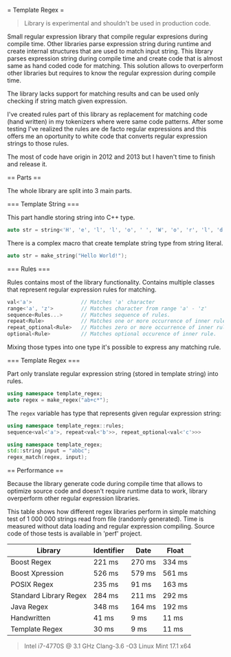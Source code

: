 
= Template Regex =

> Library is experimental and shouldn't be used in production code.

Small regular expression library that compile regular expresions during compile time.
Other libraries parse expression string during runtime and create internal structures
that are used to match input string. This library parses expression string during
compile time and create code that is almost same as hand coded code for matching.
This solution allows to overperform other libraries but requires to know the regular
expression during compile time.

The library lacks support for matching results and can be used only checking if string
match given expression.

I've created rules part of this library as replacement for matching code
(hand written) in my tokenizers where were same code patterns. After some testing
I've realized the rules are de facto regular expressions and this offers me
an oportunity to white code that converts regular expression strings to those
rules.

The most of code have origin in 2012 and 2013 but I haven't time to finish and release it.

== Parts ==

The whole library are split into 3 main parts.

=== Template String ===

This part handle storing string into C++ type.

```cpp
auto str = string<'H', 'e', 'l', 'l', 'o', ' ', 'W', 'o', 'r', 'l', 'd', '!'>{};
```

There is a complex macro that create template string type from string literal.

```cpp
auto str = make_string("Hello World!");
```

=== Rules ===

Rules contains most of the library functionality. Contains multiple classes that represent
regular expression rules for matching.

```cpp
val<'a'>                // Matches 'a' character
range<'a', 'z'>         // Matches character from range 'a' - 'z'
sequence<Rules...>      // Matches sequence of rules.
repeat<Rule>            // Matches one or more occurrence of inner rule.
repeat_optional<Rule>   // Matches zero or more occurrence of inner rule.
optional<Rule>          // Matches optional occurence of inner rule.
```

Mixing those types into one type it's possible to express any matching rule.

=== Template Regex ===

Part only translate regular expression string (stored in template string) into rules.

```cpp
using namespace template_regex;
auto regex = make_regex("ab+c*");
```

The `regex` variable has type that represents given regular expression string:

```cpp
using namespace template_regex::rules;
sequence<val<'a'>, repeat<val<'b'>>, repeat_optional<val<'c'>>>
```

```cpp
using namespace template_regex;
std::string input = "abbc";
regex_match(regex, input);
```

== Performance ==

Because the library generate code during compile time that allows to optimize
source code and doesn't require runtime data to work, library overperform other
regular expression libraries.

This table shows how different regex libraries perform in simple matching test
of 1 000 000 strings read from file (randomly generated). Time is measured without
data loading and regular expression compiling. Source code of those tests
is available in 'perf' project.

| Library                | Identifier | Date   | Float  |
| ---------------------- | ---------- | ------ | ------ |
| Boost Regex            |     221 ms | 270 ms | 334 ms |
| Boost Xpression        |     526 ms | 579 ms | 561 ms |
| POSIX Regex            |     235 ms |  91 ms | 163 ms |
| Standard Library Regex |     284 ms | 211 ms | 292 ms |
| Java Regex             |     348 ms | 164 ms | 192 ms |
| Handwritten            |      41 ms |   9 ms |  11 ms |
| Template Regex         |      30 ms |   9 ms |  11 ms |

> Intel i7-4770S @ 3.1 GHz
> Clang-3.6 -O3
> Linux Mint 17.1 x64
